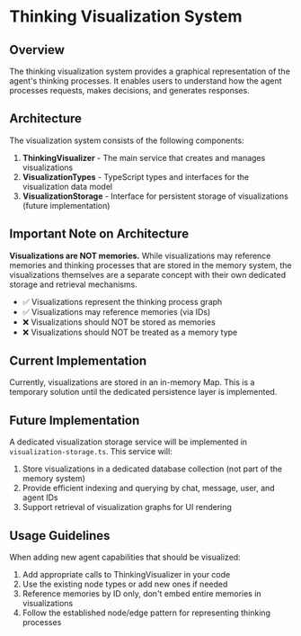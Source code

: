 # Thinking Visualization System

## Overview

The thinking visualization system provides a graphical representation of the agent's thinking processes. It enables users to understand how the agent processes requests, makes decisions, and generates responses.

## Architecture

The visualization system consists of the following components:

1. **ThinkingVisualizer** - The main service that creates and manages visualizations
2. **VisualizationTypes** - TypeScript types and interfaces for the visualization data model
3. **VisualizationStorage** - Interface for persistent storage of visualizations (future implementation)

## Important Note on Architecture

**Visualizations are NOT memories.** While visualizations may reference memories and thinking processes that are stored in the memory system, the visualizations themselves are a separate concept with their own dedicated storage and retrieval mechanisms.

- ✅ Visualizations represent the thinking process graph 
- ✅ Visualizations may reference memories (via IDs)
- ❌ Visualizations should NOT be stored as memories
- ❌ Visualizations should NOT be treated as a memory type

## Current Implementation

Currently, visualizations are stored in an in-memory Map. This is a temporary solution until the dedicated persistence layer is implemented.

## Future Implementation

A dedicated visualization storage service will be implemented in `visualization-storage.ts`. This service will:

1. Store visualizations in a dedicated database collection (not part of the memory system)
2. Provide efficient indexing and querying by chat, message, user, and agent IDs
3. Support retrieval of visualization graphs for UI rendering

## Usage Guidelines

When adding new agent capabilities that should be visualized:

1. Add appropriate calls to ThinkingVisualizer in your code
2. Use the existing node types or add new ones if needed
3. Reference memories by ID only, don't embed entire memories in visualizations
4. Follow the established node/edge pattern for representing thinking processes 